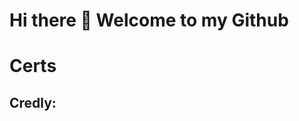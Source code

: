 # Hi there 👋 Welcome to my Github
# Certs
## Credly:
<!--START_SECTION:badges-->
<!--END_SECTION:badges-->
